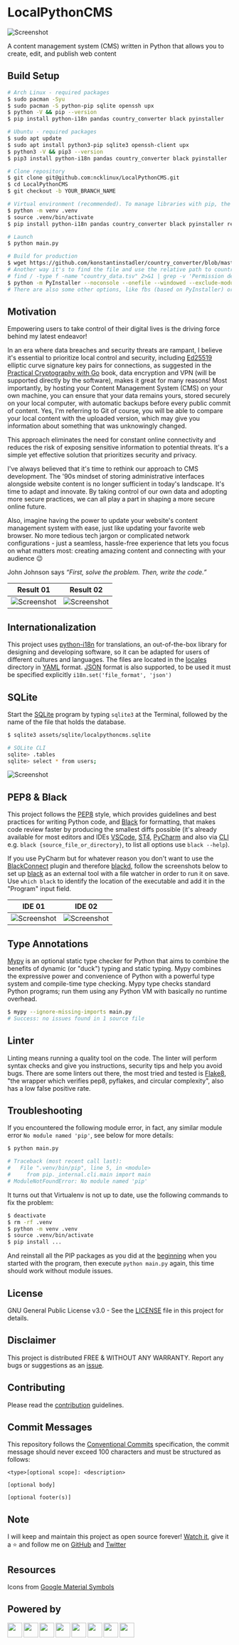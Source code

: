 # LocalPythonCMS

![Screenshot](./assets/images/readme_logo.png)

A content management system (CMS) written in Python that allows you to create, edit, and publish web content

## Build Setup

```bash
# Arch Linux - required packages
$ sudo pacman -Syu
$ sudo pacman -S python-pip sqlite openssh upx
$ python -V && pip --version
$ pip install python-i18n pandas country_converter black pyinstaller

# Ubuntu - required packages
$ sudo apt update
$ sudo apt install python3-pip sqlite3 openssh-client upx
$ python3 -V && pip3 --version
$ pip3 install python-i18n pandas country_converter black pyinstaller

# Clone repository
$ git clone git@github.com:ncklinux/LocalPythonCMS.git
$ cd LocalPythonCMS
$ git checkout -b YOUR_BRANCH_NAME

# Virtual environment (recommended). To manage libraries with pip, the following commands are used to create and activate the required virtual environment.
$ python -m venv .venv
$ source .venv/bin/activate
$ pip install python-i18n pandas country_converter black pyinstaller requests PyQt6 PyYAML mypy flake8

# Launch
$ python main.py

# Build for production
$ wget https://github.com/konstantinstadler/country_converter/blob/master/country_converter/country_data.tsv
# Another way it's to find the file and use the relative path to country_data.tsv e.g. --add-data '../.local/lib/python3.YOUR_VERSION/site-packages/country_converter/country_data.tsv' or, just copy country_data.tsv in LocalPythonCMS directory
# find / -type f -name "country_data.tsv" 2>&1 | grep -v 'Permission denied'
$ python -m PyInstaller --noconsole --onefile --windowed --exclude-module tkinter --add-data 'country_data.tsv:country_converter' main.py
# There are also some other options, like fbs (based on PyInstaller) or Flatpak
```

## Motivation

Empowering users to take control of their digital lives is the driving force behind my latest endeavor!

In an era where data breaches and security threats are rampant, I believe it's essential to prioritize local control and security, including [Ed25519](https://ed25519.cr.yp.to/) elliptic curve signature key pairs for connections, as suggested in the [Practical Cryptography with Go](https://leanpub.com/gocrypto/read#leanpub-auto-chapter-5-digital-signatures) book, data encryption and VPN (will be supported directly by the software), makes it great for many reasons! Most importantly, by hosting your Content Management System (CMS) on your own machine, you can ensure that your data remains yours, stored securely on your local computer, with automatic backups before every public commit of content. Yes, I'm referring to Git of course, you will be able to compare your local content with the uploaded version, which may give you information about something that was unknowingly changed.

This approach eliminates the need for constant online connectivity and reduces the risk of exposing sensitive information to potential threats. It's a simple yet effective solution that prioritizes security and privacy.

I've always believed that it's time to rethink our approach to CMS development. The '90s mindset of storing administrative interfaces alongside website content is no longer sufficient in today's landscape. It's time to adapt and innovate. By taking control of our own data and adopting more secure practices, we can all play a part in shaping a more secure online future.

Also, imagine having the power to update your website's content management system with ease, just like updating your favorite web browser. No more tedious tech jargon or complicated network configurations - just a seamless, hassle-free experience that lets you focus on what matters most: creating amazing content and connecting with your audience :wink:

John Johnson says _“First, solve the problem. Then, write the code.”_

| Result 01                                                | Result 02                                                |
| -------------------------------------------------------- | -------------------------------------------------------- |
| ![Screenshot](./assets/images/screenshot20240625_01.png) | ![Screenshot](./assets/images/screenshot20240625_02.png) |

## Internationalization

This project uses [python-i18n](https://pypi.org/project/python-i18n/) for translations, an out-of-the-box library for designing and developing software, so it can be adapted for users of different cultures and languages. The files are located in the [locales](https://github.com/ncklinux/LocalPythonCMS/tree/main/locales) directory in [YAML](https://yaml.org/) format. [JSON](https://www.json.org) format is also supported, to be used it must be specified explicitly `i18n.set('file_format', 'json')`

## SQLite

Start the [SQLite](https://sqlite.org/cli.html) program by typing `sqlite3` at the Terminal, followed by the name of the file that holds the database.

```bash
$ sqlite3 assets/sqlite/localpythoncms.sqlite

# SQLite CLI
sqlite> .tables
sqlite> select * from users;
```

![Screenshot](./assets/images/sqlite_screenshot_20221127.png)

## PEP8 & Black

This project follows the [PEP8](https://peps.python.org/pep-0008/) style, which provides guidelines and best practices for writing Python code, and [Black](https://github.com/psf/black) for formatting, that makes code review faster by producing the smallest diffs possible (it's already available for most editors and IDEs [VSCode](https://marketplace.visualstudio.com/items?itemName=ms-python.black-formatter), [ST4](https://packagecontrol.io/packages/python-black), [PyCharm](https://plugins.jetbrains.com/plugin/14321-blackconnect) and also via [CLI](https://black.readthedocs.io/en/stable/usage_and_configuration/the_basics.html) e.g. `black {source_file_or_directory}`, to list all options use `black --help`).

If you use PyCharm but for whatever reason you don't want to use the [BlackConnect](https://plugins.jetbrains.com/plugin/14321-blackconnect) plugin and therefore [blackd](https://black.readthedocs.io/en/stable/usage_and_configuration/black_as_a_server.html), follow the screenshots below to set up [black](https://pypi.org/project/black/) as an external tool with a file watcher in order to run it on save. Use `which black` to identify the location of the executable and add it in the "Program" input field.

| IDE 01                                    | IDE 02                                    |
| ----------------------------------------- | ----------------------------------------- |
| ![Screenshot](./assets/images/ide_01.png) | ![Screenshot](./assets/images/ide_02.png) |

## Type Annotations

[Mypy](https://mypy-lang.org) is an optional static type checker for Python that aims to combine the benefits of dynamic (or "duck") typing and static typing. Mypy combines the expressive power and convenience of Python with a powerful type system and compile-time type checking. Mypy type checks standard Python programs; run them using any Python VM with basically no runtime overhead.

```bash
$ mypy --ignore-missing-imports main.py
# Success: no issues found in 1 source file
```

## Linter

Linting means running a quality tool on the code. The linter will perform syntax checks and give you instructions, security tips and help you avoid bugs. There are some linters out there, the most tried and tested is [Flake8](https://flake8.pycqa.org), "the wrapper which verifies pep8, pyflakes, and circular complexity", also has a low false positive rate.

## Troubleshooting

If you encountered the following module error, in fact, any similar module error `No module named 'pip'`, see below for more details:

```bash
$ python main.py

# Traceback (most recent call last):
#   File ".venv/bin/pip", line 5, in <module>
#     from pip._internal.cli.main import main
# ModuleNotFoundError: No module named 'pip'
```

It turns out that Virtualenv is not up to date, use the following commands to fix the problem:

```bash
$ deactivate
$ rm -rf .venv
$ python -m venv .venv
$ source .venv/bin/activate
$ pip install ...
```

And reinstall all the PIP packages as you did at the [beginning](https://github.com/ncklinux/LocalPythonCMS?tab=readme-ov-file#build-setup) when you started with the program, then execute `python main.py` again, this time should work without module issues.

## License

GNU General Public License v3.0 - See the [LICENSE](https://github.com/ncklinux/LocalPythonCMS/blob/main/LICENSE) file in this project for details.

## Disclaimer

This project is distributed FREE & WITHOUT ANY WARRANTY. Report any bugs or suggestions as an [issue](https://github.com/ncklinux/LocalPythonCMS/issues/new).

## Contributing

Please read the [contribution](https://github.com/ncklinux/LocalPythonCMS/blob/main/.github/CONTRIBUTING.md) guidelines.

## Commit Messages

This repository follows the [Conventional Commits](https://www.conventionalcommits.org) specification, the commit message should never exceed 100 characters and must be structured as follows:

```
<type>[optional scope]: <description>

[optional body]

[optional footer(s)]
```

## Note

I will keep and maintain this project as open source forever! [Watch it](https://github.com/ncklinux/LocalPythonCMS/subscription), give it a :star: and follow me on [GitHub](https://github.com/ncklinux) and [Twitter](https://twitter.com/ncklinux)

## Resources

Icons from [Google Material Symbols](https://fonts.google.com/icons)

## Powered by

<img height="33" style="margin-right: 3px;" src="https://cdn.jsdelivr.net/gh/devicons/devicon/icons/unix/unix-original.svg" /><img height="33" style="margin-right: 3px;" src="https://cdn.jsdelivr.net/gh/devicons/devicon/icons/linux/linux-original.svg" /><img height="33" style="margin-right: 3px;" src="https://cdn.jsdelivr.net/gh/devicons/devicon/icons/python/python-original-wordmark.svg" /><img height="33" style="margin-right: 3px;" src="https://cdn.jsdelivr.net/gh/devicons/devicon/icons/bash/bash-original.svg" /><img height="33" style="margin-right: 3px;" src="https://cdn.jsdelivr.net/gh/devicons/devicon/icons/ssh/ssh-original-wordmark.svg" /><img height="33" style="margin-right: 3px;" src="https://cdn.jsdelivr.net/gh/devicons/devicon/icons/sqlite/sqlite-original.svg" /><img height="33" style="margin-right: 3px;" src="https://cdn.jsdelivr.net/gh/devicons/devicon/icons/qt/qt-original.svg" /><img height="33" style="margin-right: 3px;" src="https://cdn.jsdelivr.net/gh/devicons/devicon/icons/git/git-original.svg" />
